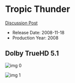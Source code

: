 # Tropic Thunder

[Discussion Post](https://www.avsforum.com/threads/bass-eq-for-filtered-movies.2995212/post-57967898)

* Release Date: 2008-11-18
* Production Year: 2008

## Dolby TrueHD 5.1

![img 0](https://i.imgur.com/D57mMNY.jpg)

![img 1](https://i.imgur.com/FPLE5jq.png)


